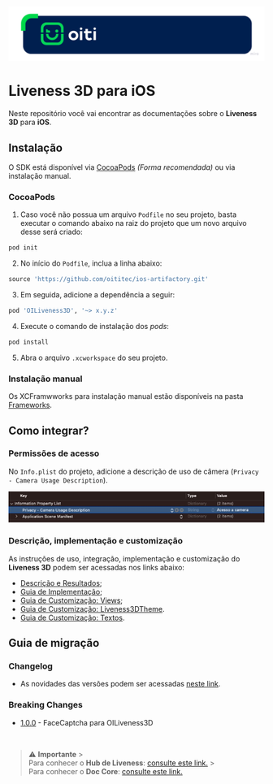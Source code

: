 <p align="center">
 <img src="Documentation/Images/OitiHeader.png"/>
</p>

# Liveness 3D para iOS

Neste repositório você vai encontrar as documentações sobre o **Liveness 3D** para **iOS**.

## Instalação

O SDK está disponível via [CocoaPods](https://cocoapods.org/about) _(Forma recomendada)_ ou via instalação manual.

### CocoaPods

1. Caso você não possua um arquivo `Podfile` no seu projeto, basta executar o comando abaixo na raiz do projeto que um novo arquivo desse será criado:

```rb
pod init
```

2. No início do `Podfile`, inclua a linha abaixo:

```rb
source 'https://github.com/oititec/ios-artifactory.git'
```

3. Em seguida, adicione a dependência a seguir:

```rb
pod 'OILiveness3D', '~> x.y.z'
```

4. Execute o comando de instalação dos _pods_:

```rb
pod install
```

5. Abra o arquivo `.xcworkspace` do seu projeto.

### Instalação manual

Os XCFramwworks para instalação manual estão disponíveis na pasta [Frameworks](/Frameworks).

## Como integrar?

### Permissões de acesso

No `Info.plist` do projeto, adicione a descrição de uso de câmera (`Privacy - Camera Usage Description`).

![Instalação 4](Documentation/Images/info_plist_camera_permission.jpg)

### Descrição, implementação e customização

As instruções de uso, integração, implementação e customização do **Liveness 3D** podem ser acessadas nos links abaixo:

- [Descrição e Resultados](Documentation/About/Description.md);
- [Guia de Implementação](Documentation/About/Usage.md);
- [Guia de Customização: Views](Documentation/Customization/CustomViews.md);
- [Guia de Customização: Liveness3DTheme](Documentation/Customization/Liveness3DTheme.md).
- [Guia de Customização: Textos](Documentation/Customization/CustomTexts.md).

## Guia de migração

### Changelog

- As novidades das versões podem ser acessadas [neste link](Documentation/MigrationGuide/Changelog/1.0.0.md).

### Breaking Changes

- [1.0.0](Documentation/MigrationGuide/BreakingChanges/1.0.0.md) - FaceCaptcha para OILiveness3D

<br/>

> ⚠️ **Importante** > <br/>Para conhecer o **Hub de Liveness**: [consulte este link.](https://devcenter.certiface.io/docs/hub-de-liveness) > <br/>Para conhecer o **Doc Core**: [consulte este link.](https://devcenter.certiface.io/docs/doc-core)
